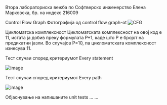 Втора лабораториска вежба по Софтверско инженерство
Елена Марковска, бр. на индекс 216009

Control Flow Graph
Фотографија од control flow graph-ot
![CFG](https://github.com/Elenamarkov/SI_2023_lab2_216009/assets/127608687/78e7add8-7f7f-4b9e-917c-672e0f0d71f4)

Цикломатска комплексност
Цикломатската комплексност на овој код е 11, истата ја добив преку формулата P+1, каде што P е бројот на предикатни јазли. Во случајoв P=10, па цикломатската комплексност изнесува 11.

Тест случаи според критериумот Every statement

![image](https://github.com/Elenamarkov/SI_2023_lab2_216009/assets/127608687/670568f8-b331-4f7f-9bd5-d50c6c0c82a5)


Тест случаи според критериумот Every path

![image](https://github.com/Elenamarkov/SI_2023_lab2_216009/assets/127608687/87269604-4091-4965-b31b-95342f8ee1b3)


Објаснување на напишаните unit tests
... ...
